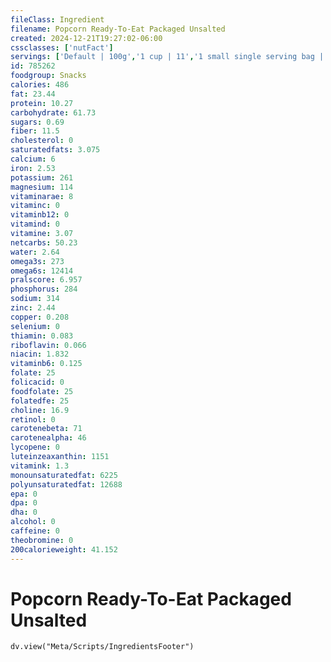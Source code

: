 ```yaml
---
fileClass: Ingredient
filename: Popcorn Ready-To-Eat Packaged Unsalted
created: 2024-12-21T19:27:02-06:00
cssclasses: ['nutFact']
servings: ['Default | 100g','1 cup | 11','1 small single serving bag | 28','1 medium single serving bag | 57','1 large single serving bag | 85','1 single serving bag, nfs | 57','1 kernel | 0']
id: 785262
foodgroup: Snacks
calories: 486
fat: 23.44
protein: 10.27
carbohydrate: 61.73
sugars: 0.69
fiber: 11.5
cholesterol: 0
saturatedfats: 3.075
calcium: 6
iron: 2.53
potassium: 261
magnesium: 114
vitaminarae: 8
vitaminc: 0
vitaminb12: 0
vitamind: 0
vitamine: 3.07
netcarbs: 50.23
water: 2.64
omega3s: 273
omega6s: 12414
pralscore: 6.957
phosphorus: 284
sodium: 314
zinc: 2.44
copper: 0.208
selenium: 0
thiamin: 0.083
riboflavin: 0.066
niacin: 1.832
vitaminb6: 0.125
folate: 25
folicacid: 0
foodfolate: 25
folatedfe: 25
choline: 16.9
retinol: 0
carotenebeta: 71
carotenealpha: 46
lycopene: 0
luteinzeaxanthin: 1151
vitamink: 1.3
monounsaturatedfat: 6225
polyunsaturatedfat: 12688
epa: 0
dpa: 0
dha: 0
alcohol: 0
caffeine: 0
theobromine: 0
200calorieweight: 41.152
---
```


# Popcorn Ready-To-Eat Packaged Unsalted

```dataviewjs
dv.view("Meta/Scripts/IngredientsFooter")
```